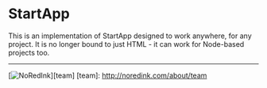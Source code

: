 # StartApp

This is an implementation of StartApp designed to work anywhere, for any project. It is no longer bound to just HTML - it can work for Node-based projects too.


---
[![NoRedInk](https://cloud.githubusercontent.com/assets/1094080/9069346/99522418-3a9d-11e5-8175-1c2bfd7a2ffe.png)][team]
[team]: http://noredink.com/about/team

